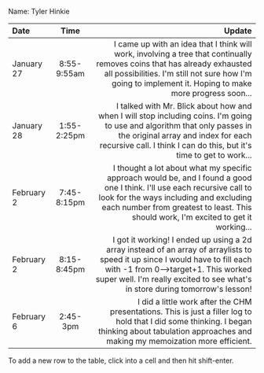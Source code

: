 Name: Tyler Hinkie

| Date       |    Time     |                                                                                                                                                                                                                                                     Update |
|:-----------|:-----------:|-----------------------------------------------------------------------------------------------------------------------------------------------------------------------------------------------------------------------------------------------------------:|
| January 27 | 8:55-9:55am |                        I came up with an idea that I think will work, involving a tree that continually removes coins that has already exhausted all possibilities. I'm still not sure how I'm going to implement it. Hoping to make more progress soon... |
| January 28 | 1:55-2:25pm |                    I talked with Mr. Blick about how and when I will stop including coins. I'm going to use and algorithm that only passes in the original array and index for each recursive call. I think I can do this, but it's time to get to work... |
| February 2 | 7:45-8:15pm | I thought a lot about what my specific approach would be, and I found a good one I think. I'll use each recursive call to look for the ways including and excluding each number from greatest to least. This should work, I'm excited to get it working... |
| February 2 | 8:15-8:45pm |      I got it working! I ended up using a 2d array instead of an array of arraylists to speed it up since I would have to fill each with -1 from 0-->target+1. This worked super well. I'm really excited to see what's in store during tomorrow's lesson! |
| February 6 |  2:45-3pm   |                                                        I did a little work after the CHM presentations. This is just a filler log to hold that I did some thinking. I began thinking about tabulation approaches and making my memoization more efficient. |


To add a new row to the table, click into a cell and then hit shift-enter.
